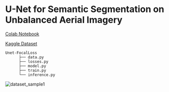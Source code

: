 # U-Net for Semantic Segmentation on Unbalanced Aerial Imagery

[Colab Notebook](https://colab.research.google.com/drive/1vYZYXDMfs9hK6KvXY3v1iTPiln9OeJZE?usp=sharing)

[Kaggle Dataset](https://www.kaggle.com/humansintheloop/semantic-segmentation-of-aerial-imagery)

```
Unet-FocalLoss
      ├── data.py
      ├── losses.py
      ├── model.py
      ├── train.py
      └── inference.py

```

![dataset_sample1](https://user-images.githubusercontent.com/56114938/133141953-46df55be-4dfb-4084-b8d0-a63a56712ab0.png)

